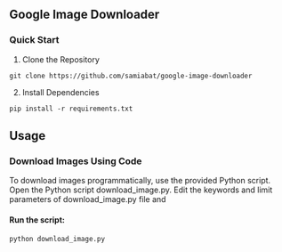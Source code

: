 ## Google Image Downloader
### Quick Start
1. Clone the Repository
```
git clone https://github.com/samiabat/google-image-downloader
```
2. Install Dependencies
```
pip install -r requirements.txt
```
## Usage
### Download Images Using Code
To download images programmatically, use the provided Python script.
Open the Python script download_image.py.
Edit the keywords and limit parameters of download_image.py file and 
#### Run the script:
```
python download_image.py
```